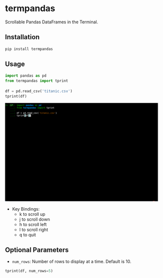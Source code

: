 # termpandas
Scrollable Pandas DataFrames in the Terminal.

## Installation

```bash
pip install termpandas
```

## Usage

```python
import pandas as pd
from termpandas import tprint

df = pd.read_csv('titanic.csv')
tprint(df)
```

![tprint.gif](https://raw.githubusercontent.com/juan-esteban-berger/termpandas/main/tprint.gif)

- Key Bindings:
    - k to scroll up
    - j to scroll down
    - h to scroll left
    - l to scroll right
    - q to quit

## Optional Parameters

- `num_rows`: Number of rows to display at a time. Default is 10.
```python
tprint(df, num_rows=5)
```

